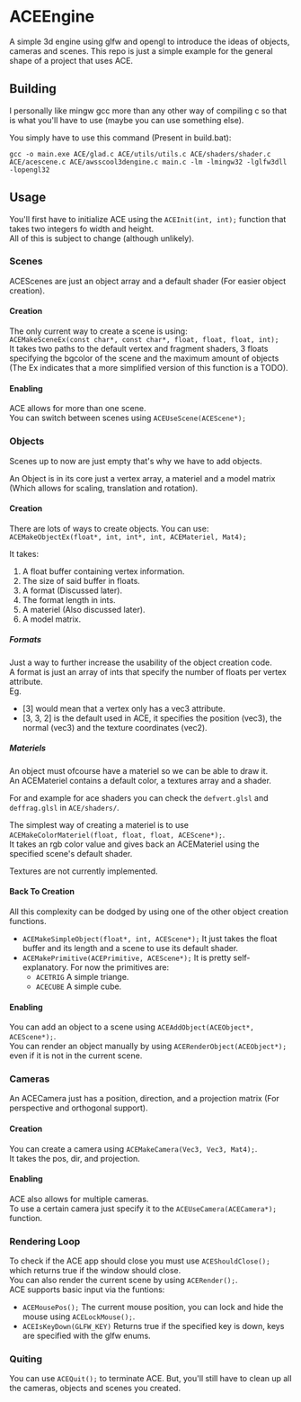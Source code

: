 # ACEEngine
A simple 3d engine using glfw and opengl to introduce the ideas of objects, cameras and scenes.
This repo is just a simple example for the general shape of a project that uses ACE.

## Building
I personally like mingw gcc more than any other way of compiling c so that is what you'll have to use (maybe you can use something else).

You simply have to use this command (Present in build.bat):
``` 
gcc -o main.exe ACE/glad.c ACE/utils/utils.c ACE/shaders/shader.c ACE/acescene.c ACE/awsscool3dengine.c main.c -lm -lmingw32 -lglfw3dll -lopengl32
```
## Usage

You'll first have to initialize ACE using the `ACEInit(int, int);` function that takes two integers fo width and height.  
All of this is subject to change (although unlikely).

### Scenes

ACEScenes are just an object array and a default shader (For easier object creation).

#### Creation
The only current way to create a scene is using:  
`ACEMakeSceneEx(const char*, const char*, float, float, float, int);`  
It takes two paths to the default vertex and fragment shaders, 3 floats specifying the bgcolor of the scene and the maximum amount of objects (The Ex indicates that a more simplified version of this function is a TODO).

#### Enabling
ACE allows for more than one scene.  
You can switch between scenes using `ACEUseScene(ACEScene*);`

### Objects

Scenes up to now are just empty that's why we have to add objects.

An Object is in its core just a vertex array, a materiel and a model matrix (Which allows for scaling, translation and rotation).

#### Creation
There are lots of ways to create objects.
You can use:  
`ACEMakeObjectEx(float*, int, int*, int, ACEMateriel, Mat4);`

It takes:
1. A float buffer containing vertex information.  
2. The size of said buffer in floats.
3. A format (Discussed later).
4. The format length in ints.
5. A materiel (Also discussed later).
6. A model matrix.

##### Formats

Just a way to further increase the usability of the object creation code.  
A format is just an array of ints that specify the number of floats per vertex attribute.  
Eg.
* [3] would mean that a vertex only has a vec3 attribute.  
* [3, 3, 2] is the default used in ACE, it specifies the position (vec3), the normal (vec3) and the texture coordinates (vec2).  

##### Materiels

An object must ofcourse have a materiel so we can be able to draw it.  
An ACEMateriel contains a default color, a textures array and a shader.

For and example for ace shaders you can check the `defvert.glsl` and `deffrag.glsl` in `ACE/shaders/`.

The simplest way of creating a materiel is to use `ACEMakeColorMateriel(float, float, float, ACEScene*);`.  
It takes an rgb color value and gives back an ACEMateriel using the specified scene's default shader.

Textures are not currently implemented.

#### Back To Creation

All this complexity can be dodged by using one of the other object creation functions.

* `ACEMakeSimpleObject(float*, int, ACEScene*);` It just takes the float buffer and its length and a scene to use its default shader.
* `ACEMakePrimitive(ACEPrimitive, ACEScene*);` It is pretty self-explanatory. For now the primitives are:
    * `ACETRIG` A simple triange.
    * `ACECUBE` A simple cube.

#### Enabling

You can add an object to a scene using `ACEAddObject(ACEObject*, ACEScene*);`.\
You can render an object manually by using `ACERenderObject(ACEObject*);` even if it is not in the current scene.

### Cameras

An ACECamera just has a position, direction, and a projection matrix (For perspective and orthogonal support).

#### Creation

You can create a camera using `ACEMakeCamera(Vec3, Vec3, Mat4);`.\
It takes the pos, dir, and projection.

#### Enabling

ACE also allows for multiple cameras.  
To use a certain camera just specify it to the `ACEUseCamera(ACECamera*);` function.

### Rendering Loop

To check if the ACE app should close you must use `ACEShouldClose();` which returns true if the window should close.  
You can also render the current scene by using `ACERender();`.\
ACE supports basic input via the funtions:
* `ACEMousePos();` The current mouse position, you can lock and hide the mouse using `ACELockMouse();`.
* `ACEIsKeyDown(GLFW_KEY)` Returns true if the specified key is down, keys are specified with the glfw enums.

### Quiting

You can use `ACEQuit();` to terminate ACE. But, you'll still have to clean up all the cameras, objects and scenes you created.
